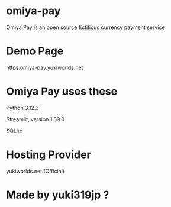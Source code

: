 # omiya-pay
Omiya Pay is an open source fictitious currency payment service

# Demo Page
https:omiya-pay.yukiworlds.net


# Omiya Pay uses these

Python 3.12.3

Streamlit, version 1.39.0

SQLite

# Hosting Provider

yukiworlds.net (Official)

# Made by yuki319jp ?
